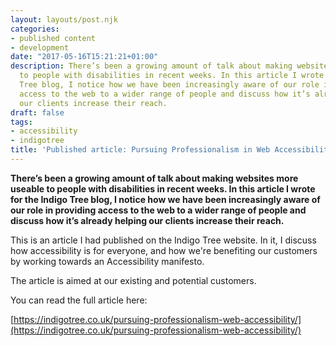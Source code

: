 ```yaml
---
layout: layouts/post.njk
categories:
- published content
- development
date: "2017-05-16T15:21:21+01:00"
description: There’s been a growing amount of talk about making websites more useable
  to people with disabilities in recent weeks. In this article I wrote for the Indigo
  Tree blog, I notice how we have been increasingly aware of our role in providing
  access to the web to a wider range of people and discuss how it’s already helping
  our clients increase their reach.
draft: false
tags:
- accessibility
- indigotree
title: 'Published article: Pursuing Professionalism in Web Accessibility'
---
```


**There’s been a growing amount of talk about making websites more useable to people with disabilities in recent weeks. In this article I wrote for the Indigo Tree blog, I notice how we have been increasingly aware of our role in providing access to the web to a wider range of people and discuss how it’s already helping our clients increase their reach.**

This is an article I had published on the Indigo Tree website. In it, I discuss how accessibility is for everyone, and how we're benefiting our customers by working towards an Accessibility manifesto.

The article is aimed at our existing and potential customers.

You can read the full article here:

[https://indigotree.co.uk/pursuing-professionalism-web-accessibility/](https://indigotree.co.uk/pursuing-professionalism-web-accessibility/)
